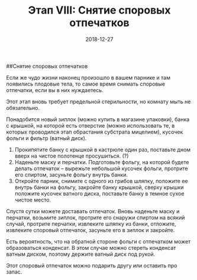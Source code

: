 ﻿---
layout: default
title:  "Этап VIII: Снятие споровых отпечатков"
date:   2018-12-27
categories: guide

---

##Снятие споровых отпечатков

Если же чудо жизни наконец произошло в вашем парнике и там появились плодовые тела, то самое время снимать споровые отпечатки, если вы в них нуждаетесь.

Этот этап вновь требует предельной стерильности, но комнату мыть не обязательно.

Понадобится новый зиплок (можно купить в магазине упаковки), банка с крышкой, на которой есть отверстие (можно использовать те, в которых проводился этап обрастания субстрата мицелием), кусочек фольги и фильтр (ватный диск).

1. Прокипятите банку с крышкой в кастрюле один раз, поставьте дном вверх на чистое полотенце просушиться. (?)
2. Наденьте маску и перчатки. Подготовьте фольгу, на которой будете делать отпечаток – вырежьте небольшой кусочек фольги, протрите его спиртом, засуньте фольгу внутрь банки. 
3. Откройте парник, снимите с одного из грибов шляпку, положите ее внутрь банки на фольгу, закройте банку крышкой, сверху крышки положите кусочек ватного диска, поставьте банку в темное сухое чистое место.

Спустя сутки можете доставать отпечаток. Вновь наденьте маску и перчатки, возьмите зиплок, протрите его снаружи спиртом на всякий случай, протрите перчатки, извлеките шляпку из банки, отложите, извлеките споровый отпечаток, засуньте его в зиплок и закройте.

Есть вероятность, что на обратной стороне фольги с отпечатком может образоваться конденсат. В этом случае можно стереть конденсат ватным диском, поэтому держите ватный диск под рукой.

Этот споровый отпечаток можно подарить другу или оставить про запас.
